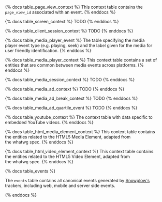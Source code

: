 {% docs table_page_view_context %}
This context table contains the `page_view_id` associated with an event.
{% enddocs %}

{% docs table_screen_context %}
TODO
{% enddocs %}

{% docs table_client_session_context %}
TODO
{% enddocs %}

{% docs table_media_player_event %}
The table specifying the media player event type (e.g. playing, seek) and the label given for the media for user friendly identification.
{% enddocs %}

{% docs table_media_player_context %}
This context table contains a set of entities that are common between media events across platforms.
{% enddocs %}

{% docs table_media_session_context %}
TODO
{% enddocs %}

{% docs table_media_ad_context %}
TODO
{% enddocs %}

{% docs table_media_ad_break_context %}
TODO
{% enddocs %}

{% docs table_media_ad_quartile_event %}
TODO
{% enddocs %}

{% docs table_youtube_context %}
The context table with data specific to embedded YouTube videos.
{% enddocs %}

{% docs table_html_media_element_context %}
This context table contains the entities related to the HTML5 Media Element, adapted from the whatwg spec.
{% enddocs %}

{% docs table_html_video_element_context %}
This context table contains the entities related to the HTML5 Video Element, adapted from the whatwg spec.
{% enddocs %}

{% docs table_events %}

The `events` table contains all canonical events generated by [Snowplow's](https://snowplow.io/) trackers, including web, mobile and server side events.

{% enddocs %}

